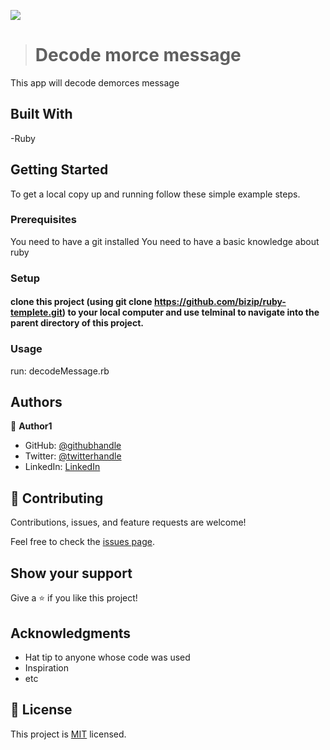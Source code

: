 

![](https://img.shields.io/badge/Microverse-blueviolet)
> # Decode morce message
This app will decode demorces message

## Built With

-Ruby

## Getting Started

To get a local copy up and running follow these simple example steps.

### Prerequisites

You need to have a git installed
You need to have a basic knowledge about ruby

### Setup

#### clone this project (using git clone https://github.com/bizip/ruby-templete.git) to your local computer and use telminal to navigate into the parent directory of this project.




### Usage

run: decodeMessage.rb

## Authors

👤 **Author1**

- GitHub: [@githubhandle](https://github.com/bizip)
- Twitter: [@twitterhandle](https://twitter.com/BizimunguPasca9)
- LinkedIn: [LinkedIn](www.linkedin.com/in/bizimungu)

## 🤝 Contributing

Contributions, issues, and feature requests are welcome!

Feel free to check the [issues page](../../issues/).

## Show your support

Give a ⭐️ if you like this project!

## Acknowledgments

- Hat tip to anyone whose code was used
- Inspiration
- etc

## 📝 License

This project is [MIT](./MIT.md) licensed.
